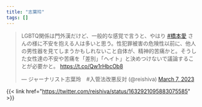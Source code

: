 ```yaml
---
title: "志葉玲"
tags: []
---
```


<blockquote class="twitter-tweet"><p lang="ja" dir="ltr">LGBTQ関係は門外漢だけど、一般的な感覚で言うと、やはり <a href="https://twitter.com/hashtag/%E6%A9%8B%E6%9C%AC%E6%84%9B?src=hash&amp;ref_src=twsrc%5Etfw">#橋本愛</a> さんの様に不安を抱える人は多いと思う。性犯罪被害の危険性以前に、他人の男性器を見てしまうかもしれないこと自体が、精神的苦痛かと。そうした女性達の不安や苦痛を「差別」「ヘイト」と決めつけないで議論することが必要かと。 <a href="https://t.co/Qw1rHbcOb8">https://t.co/Qw1rHbcOb8</a></p>&mdash; ジャーナリスト志葉玲　#入管法改悪反対 (@reishiva) <a href="https://twitter.com/reishiva/status/1632921095883075585?ref_src=twsrc%5Etfw">March 7, 2023</a></blockquote> <script async src="https://platform.twitter.com/widgets.js" charset="utf-8"></script> 

{{< link href="https://twitter.com/reishiva/status/1632921095883075585" >}}
